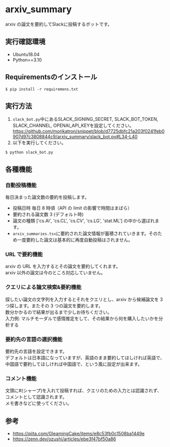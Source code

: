 # arxiv_summary

arxiv の論文を要約してSlackに投稿するボットです。


## 実行確認環境
- Ubuntu18.04
- Python==3.10

## Requirementsのインストール
```
$ pip install -r requiremens.txt
```

## 実行方法
1. `slack_bot.py`中にあるSLACK_SIGNING_SECRET, SLACK_BOT_TOKEN, SLACK_CHANNEL, OPENAI_API_KEYを設定してください。  
https://github.com/morikatron/snippet/blob/d7725dbfc21a203f0241feb0907d97c3808844c9/arxiv_summary/slack_bot.py#L34-L40  
2. 以下を実行してください。

```
$ python slack_bot.py
```

## 各種機能

### 自動投稿機能

毎日決まった論文数の要約を投稿します。

- 投稿日時
  毎日 8 時頃（API の limit の影響で時間はまばら）
- 要約される論文数
  3 (デフォルト時)
- 論文の種類
  ['cs.AI', 'cs.CL', 'cs.CV', 'cs.LG', 'stat.ML'] の中から選ばれます。
- `arxiv_summaries.tsv`に要約された論文情報が蓄積されていきます。そのため一度要約した論文は基本的に再度自動投稿はされません。

### URL で要約機能

arxiv の URL を入力するとその論文を要約してくれます。  
arxiv 以外の論文は今のところ対応していません。

### クエリによる論文検索&要約機能

探したい論文の文字列を入力するとそれをクエリとし、arxiv から候補論文を 3 つ探します。またその 3 つの論文を要約します。  
数分かかるので結果が出るまで少しお待ちください。  
入力例: マルチモーダルで感情推定をして、その結果から何を購入したいかを分析する

### 要約先の言語の選択機能
要約先の言語を設定できます。  
デフォルトは日本語になっていますが、英語のまま要約してほしければ英語で、中国語で要約してほしければ中国語で、という風に設定が出来ます。

### コメント機能

文頭に#(シャープ)を入れて投稿すれば、クエリのための入力とは認識されず、コメントとして認識されます。  
メモ書きなどに使ってください。

## 参考
- https://qiita.com/GleamingCake/items/e8c53fb0c1508ba1449e
- https://zenn.dev/ozushi/articles/ebe3f47bf50a86
